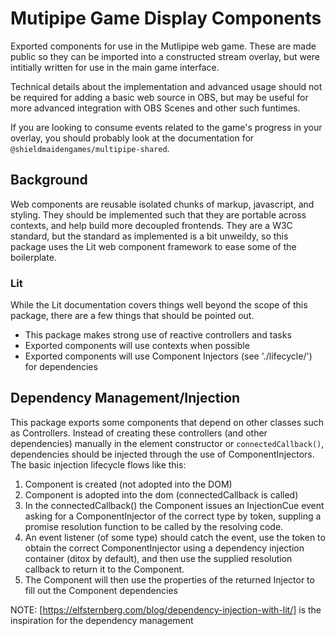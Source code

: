 # Mutipipe Game Display Components
Exported components for use in the Mutlipipe web game.  These are made public so they can be
imported into a constructed stream overlay, but were intitially written for use in the main
game interface.

Technical details about the implementation and advanced usage should not be required for
adding a basic web source in OBS, but may be useful for more advanced integration with
OBS Scenes and other such funtimes.

If you are looking to consume events related to the game's progress in your overlay,
you should probably look at the documentation for `@shieldmaidengames/multipipe-shared`.


## Background
Web components are reusable isolated chunks of markup, javascript, and styling.  They should
be implemented such that they are portable across contexts, and help build more decoupled
frontends.  They are a W3C standard, but the standard as implemented is a bit unweildy, so
this package uses the Lit web component framework to ease some of the boilerplate.


### Lit
While the Lit documentation covers things well beyond the scope of this package, there are 
a few things that should be pointed out.

* This package makes strong use of reactive controllers and tasks
* Exported components will use contexts when possible
* Exported components will use Component Injectors (see './lifecycle/') for dependencies


## Dependency Management/Injection

This package exports some components that depend on other classes such as Controllers.  Instead of creating these controllers (and other dependencies) manually in the element
constructor or `connectedCallback()`, dependencies should be injected through the use of ComponentInjectors.  The basic injection lifecycle flows like this:

1) Component is created (not adopted into the DOM)
2) Component is adopted into the dom (connectedCallback is called)
3) In the connectedCallback() the Component issues an InjectionCue event asking for a ComponentInjector of the correct type by token, suppling a promise resolution function to be called by the resolving code.
4) An event listener (of some type) should catch the event, use the token to obtain the correct ComponentInjector using a dependency injection container (ditox by default), and then use the supplied resolution callback to return it to the Component.
5) The Component will then use the properties of the returned Injector to fill out the Component dependencies

NOTE: [https://elfsternberg.com/blog/dependency-injection-with-lit/] is the inspiration for the dependency management